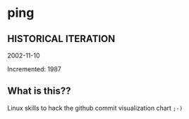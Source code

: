 # ping

## HISTORICAL ITERATION
2002-11-10

Incremented: 1987

## What is this?? 
Linux skills to hack the github commit visualization chart `;-)`
